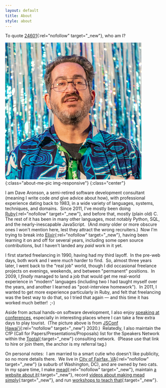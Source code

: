 ```yaml
---
layout: default 
title: About
style: about
---
```


To quote
[24601](https://www.youtube.com/watch?v=TrPCWfB-Jdo){:rel="nofollow" target="_new"},
who am I?

![me speaking at JSConf Hawai'i 202](assets/img/2020-02-07-Speaking-at-JSConfHI-HEAD-N-SHOULDERS-SMALL.jpg){:class="about-me-pic img-responsive"}
{:class="center"}

I am Dave Aronson,
a semi-retired software development consultant
(meaning I write code _and_ give advice about how),
with professional experience dating back to 1983,
in a wide variety of languages, systems, techniques, and domains.&nbsp;
Since 2011,
I've mostly been doing
[Ruby](https://www.ruby-lang.org/en/){:rel="nofollow" target="_new"},
and before that, mostly (plain old) C.&nbsp;
The rest of it has been in many other languages,
most notably Python, SQL, and the nearly-inescapable JavaScript.&nbsp;
(And _many_ older or more obscure ones I won't mention here,
lest they attract the wrong recruiters.)&nbsp;
Now I'm trying to break into
[Elixir](https://elixir-lang.org/){:rel="nofollow" target="_new"},
having been learning it on and off for several years,
including some open source contributions,
but I haven't landed any _paid_ work in it yet.

I first started freelancing in 1990,
having had my third layoff.&nbsp;
In the pre-web days,
both work and I were _much_ harder to find.&nbsp;
So, almost three years later,
I went back to the "real job" world,
though I did occasional freelance projects
on evenings, weekends, and between "permanent" positions.&nbsp;
In 2009, I _finally_ managed to land a job that would
get me real-world experience in "modern" languages
(including two I had taught myself over the years,
and another I learned as "post-interview homework").&nbsp;
In 2011, I wanted to get more experience particularly in Ruby,
and felt that freelancing was the best way to do that,
so I tried that again &mdash;
and this time it has worked much better!&nbsp;
;-)

Aside from actual hands-on software development,
I also enjoy [speaking at conferences](speaking),
especially in interesting places
where I can take a few extra days to play tourist.&nbsp;
(The picture above is from
[JSConf Hawai'i](https://www.jsconfhi.com/){:rel="nofollow" target="_new"}
2020.)&nbsp;
Relatedly, I also maintain the
CfP (Call for Papers/Presentations/Proposals) list
for the Speakers Network within the
[Toptal](https://www.toptal.com/#accept-only-candid-coders){:target="_new"}
consulting network.&nbsp;
(Please use that link to hire or join them,
the anchor is my referral tag.)

On personal notes:&nbsp;
I am married to a smart cutie who doesn't like publicity,
so no more details there.&nbsp;
We live in
[City of Fairfax, VA](https://www.google.com/maps/place/Fairfax,+Virginia/){:rel="nofollow" target="_new"}
(a suburb of Washington, DC),
and are owned by two cats.&nbsp;
In my spare time,
I make
[mead](https://en.wikipedia.org/wiki/Mead){:rel="nofollow" target="_new"},
maintain
[a website about it](https://www.SumOfABatch.com/){:target="_new"},
record
[videos about making mead simply](https://www.SumOfABatch.com/videos){:target="_new"},
and run [workshops to teach that](https://www.SumOfABatch.com/workshops){:target="_new"}.
